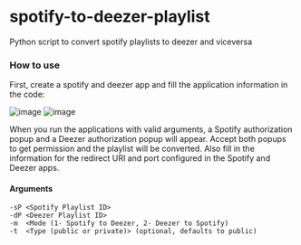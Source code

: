 # spotify-to-deezer-playlist
Python script to convert spotify playlists to deezer and viceversa

### How to use
First, create a spotify and deezer app and fill the application information in the code:

![image](https://user-images.githubusercontent.com/64108298/215152556-225c3f1e-1416-42dc-a981-43ccbd00e994.png)
![image](https://user-images.githubusercontent.com/64108298/215152616-2a9060b1-acca-493f-9e86-6fc98fc842ba.png)

When you run the applications with valid arguments, a Spotify authorization popup and a Deezer authorization popup will appear. Accept both popups to get permission and the playlist will be converted. Also fill in the information for the redirect URI and port configured in the Spotify and Deezer apps.

#### Arguments
```
-sP <Spotify Playlist ID>
-dP <Deezer Playlist ID>
-m  <Mode (1- Spotify to Deezer, 2- Deezer to Spotify)
-t  <Type (public or private)> (optional, defaults to public)
```
